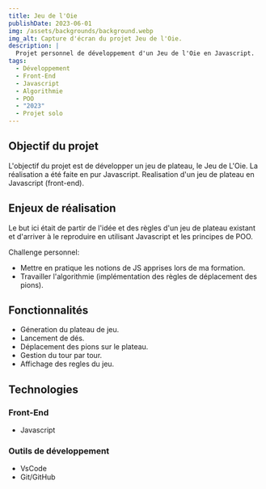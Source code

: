 ```yaml
---
title: Jeu de l'Oie
publishDate: 2023-06-01
img: /assets/backgrounds/background.webp
img_alt: Capture d'écran du projet Jeu de l'Oie.
description: |
  Projet personnel de développement d'un Jeu de l'Oie en Javascript.
tags:
  - Développement
  - Front-End
  - Javascript
  - Algorithmie
  - POO
  - "2023"
  - Projet solo
---
```


## Objectif du projet

L'objectif du projet est de développer un jeu de plateau, le Jeu de L'Oie.
La réalisation a été faite en pur Javascript.
Realisation d'un jeu de plateau en Javascript (front-end).

## Enjeux de réalisation

Le but ici était de partir de l'idée et des règles d'un jeu de plateau existant et d'arriver à le reproduire en utilisant Javascript et les principes de POO.

Challenge personnel:

- Mettre en pratique les notions de JS apprises lors de ma formation.
- Travailler l'algorithmie (implémentation des règles de déplacement des pions).

## Fonctionnalités

- Géneration du plateau de jeu.
- Lancement de dés.
- Déplacement des pions sur le plateau.
- Gestion du tour par tour.
- Affichage des regles du jeu.

## Technologies

### Front-End

- Javascript

### Outils de développement

- VsCode
- Git/GitHub

